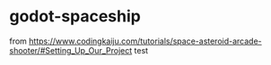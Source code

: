 # godot-spaceship
from https://www.codingkaiju.com/tutorials/space-asteroid-arcade-shooter/#Setting_Up_Our_Project
test